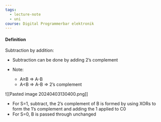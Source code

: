 ```yaml
---
tags:
  - lecture-note
  - uni
course: Digital Programmerbar elektronik
---
```

#### Definition
Subtraction by addition:
* Subtraction can be done by adding 2’s complement

* Note:
	* A≥B => A-B
	* A<B => A-B => 2’s complement 

![[Pasted image 20240403130400.png]]
* For S=1, subtract, the 2’s complement of B is formed by using XORs to form the 1’s complement and adding the 1 applied to C0
* For S=0, B is passed through unchanged